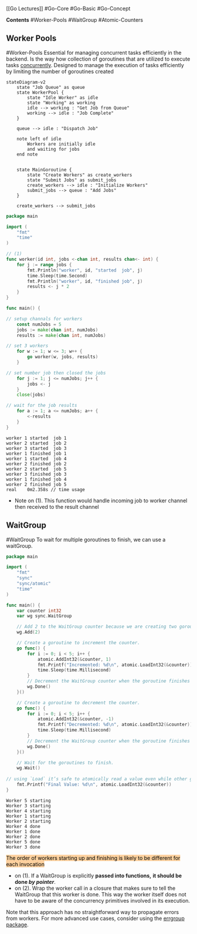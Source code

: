 [[Go Lectures]] #Go-Core #Go-Basic #Go-Concept 

**Contents**
#Worker-Pools
#WaitGroup
#Atomic-Counters
## Worker Pools
#Worker-Pools
Essential for managing concurrent tasks efficiently in the backend. Is the way how collection of goroutines that are utilized to execute tasks [concurrently](https://web.mit.edu/6.005/www/fa14/classes/17-concurrency/). Designed to manage the execution of tasks efficiently by limiting the number of goroutines created

```merm
stateDiagram-v2
    state "Job Queue" as queue
    state WorkerPool {
        state "Idle Worker" as idle
        state "Working" as working
        idle --> working : "Get Job from Queue"
        working --> idle : "Job Complete"
    }

    queue --> idle : "Dispatch Job"

    note left of idle
        Workers are initially idle
        and waiting for jobs
    end note


    state MainGoroutine {
        state "Create Workers" as create_workers
        state "Submit Jobs" as submit_jobs
        create_workers --> idle : "Initialize Workers"
        submit_jobs --> queue : "Add Jobs"
    }

    create_workers --> submit_jobs
```

```go
package main

import (
    "fmt"
    "time"
)

// (1)
func worker(id int, jobs <-chan int, results chan<- int) {
    for j := range jobs {
        fmt.Println("worker", id, "started  job", j)
        time.Sleep(time.Second)
        fmt.Println("worker", id, "finished job", j)
        results <- j * 2
    }
}

func main() {

// setup channals for workers
    const numJobs = 5
    jobs := make(chan int, numJobs)
    results := make(chan int, numJobs)

// set 3 workers
    for w := 1; w <= 3; w++ {
        go worker(w, jobs, results)
    }

// set number job then closed the jobs
    for j := 1; j <= numJobs; j++ {
        jobs <- j
    }
    close(jobs)

// wait for the job results
    for a := 1; a <= numJobs; a++ {
        <-results
    }
}
```

```terminal
worker 1 started  job 1
worker 2 started  job 2
worker 3 started  job 3
worker 1 finished job 1
worker 1 started  job 4
worker 2 finished job 2
worker 2 started  job 5
worker 3 finished job 3
worker 1 finished job 4
worker 2 finished job 5
real    0m2.358s // time usage
```

- Note on (1). This function would handle incoming job to worker channel then received to the result channel

## WaitGroup
#WaitGroup 
To wait for multiple goroutines to finish, we can use a waitGroup.

```go
package main

import (
	"fmt"
	"sync"
	"sync/atomic"
	"time"
)

func main() {
	var counter int32
	var wg sync.WaitGroup

	// Add 2 to the WaitGroup counter because we are creating two goroutines
	wg.Add(2)

	// Create a goroutine to increment the counter.
	go func() {
		for i := 0; i < 5; i++ {
			atomic.AddInt32(&counter, 1)
			fmt.Printf("Incremented: %d\n", atomic.LoadInt32(&counter))
			time.Sleep(time.Millisecond)
		}
		// Decrement the WaitGroup counter when the goroutine finishes
		wg.Done()
	}()

	// Create a goroutine to decrement the counter.
	go func() {
		for i := 0; i < 5; i++ {
			atomic.AddInt32(&counter, -1)
			fmt.Printf("Decremented: %d\n", atomic.LoadInt32(&counter))
			time.Sleep(time.Millisecond)
		}
		// Decrement the WaitGroup counter when the goroutine finishes
		wg.Done()
	}()

	// Wait for the goroutines to finish.
	wg.Wait()
	
// using `Load` it’s safe to atomically read a value even while other goroutines are (atomically) updating it.
	fmt.Printf("Final Value: %d\n", atomic.LoadInt32(&counter))
}

```

```terminal
Worker 5 starting
Worker 3 starting
Worker 4 starting
Worker 1 starting
Worker 2 starting
Worker 4 done
Worker 1 done
Worker 2 done
Worker 5 done
Worker 3 done
```

<mark style="background: #FFB86CA6;">The order of workers starting up and finishing is likely to be different for each invocation</mark>

- on (1). If a WaitGroup is explicitly **passed into functions,** **it should be done _by pointer_**.
- on (2). Wrap the worker call in a closure that makes sure to tell the WaitGroup that this worker is done. This way the worker itself does not have to be aware of the concurrency primitives involved in its execution.

Note that this approach has no straightforward way to propagate errors from workers. For more advanced use cases, consider using the [errgroup package](https://pkg.go.dev/golang.org/x/sync/errgroup).

